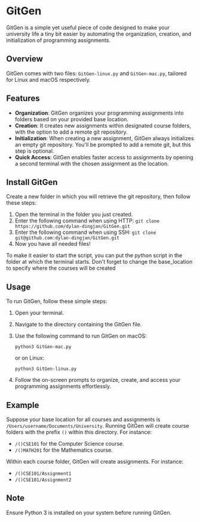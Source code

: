 
# GitGen

GitGen is a simple yet useful piece of code designed to make your university life a tiny bit easier by automating the organization, creation, and initialization of programming assignments.

## Overview

GitGen comes with two files: `GitGen-linux.py` and `GitGen-mac.py`, tailored for Linux and macOS respectively.

## Features

- **Organization**: GitGen organizes your programming assignments into folders based on your provided base location.
- **Creation**: It creates new assignments within designated course folders, with the option to add a remote git repository.
- **Initialization**: When creating a new assignment, GitGen always initializes an empty git repository. You'll be prompted to add a remote git, but this step is optional.
- **Quick Access**: GitGen enables faster access to assignments by opening a second terminal with the chosen assignment as the location.

## Install GitGen

Create a new folder in which you will retrieve the git repository, then follow these steps:
1. Open the terminal in the folder you just created.
2. Enter the following command when using HTTP: `git clone https://github.com/dylan-dingjan/GitGen.git`
3. Enter the following command when using SSH: `git clone git@github.com:dylan-dingjan/GitGen.git`
4. Now you have all needed files!

To make it easier to start the script, you can put the python script in the folder at which the terminal starts. Don't forget to change the base_location to specify where the courses will be created

## Usage

To run GitGen, follow these simple steps:

1. Open your terminal.
2. Navigate to the directory containing the GitGen file.
3. Use the following command to run GitGen on macOS:

   `python3 GitGen-mac.py`

   or on Linux:

   `python3 GitGen-linux.py`


4. Follow the on-screen prompts to organize, create, and access your programming assignments effortlessly.

## Example

Suppose your base location for all courses and assignments is `/Users/username/Documents/University`. Running GitGen will create course folders with the prefix `()` within this directory. For instance:

- `/()CSE101` for the Computer Science course.
- `/()MATH201` for the Mathematics course.

Within each course folder, GitGen will create assignments. For instance:

- `/()CSE101/Assignment1`
- `/()CSE101/Assignment2`

## Note

Ensure Python 3 is installed on your system before running GitGen.
